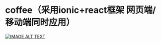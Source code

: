 # coffee（采用ionic+react框架 网页端/移动端同时应用）

[![IMAGE ALT TEXT](https://i.328888.xyz/2023/04/03/ibbN3b.png)](https://youtube.com/shorts/tsrWKTzF7g4?feature=share)
